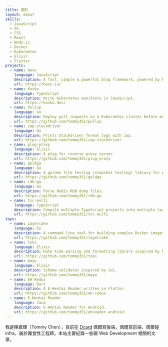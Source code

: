```yaml
---
title: 關於
layout: about
skills:
  - JavaScript
  - Go
  - CSS
  - React
  - Node.js
  - Docker
  - Kubernetes
  - Elixir
  - Flutter
projects:
  - name: Hexo
    language: JavaScript
    description: A fast, simple & powerful blog framework, powered by Node.js.
    url: https://hexo.io/
  - name: Kosko
    language: TypeScript
    description: Write Kubernetes manifests in JavaScript.
    url: https://kosko.dev/
  - name: Pullup
    language: Go
    description: Deploy pull requests on a Kubernetes cluster before merged.
    url: https://github.com/tommy351/pullup
  - name: zap-stackdriver
    language: Go
    description: Prints Stackdriver format logs with zap.
    url: https://github.com/tommy351/zap-stackdriver
  - name: plug-proxy
    language: Elixir
    description: A plug for reverse proxy server.
    url: https://github.com/tommy351/plug-proxy
  - name: goldga
    language: Go
    description: A golden file testing (snapshot testing) library for gomega.
    url: https://github.com/tommy351/goldga
  - name: rdb-go
    language: Go
    description: Parse Redis RDB dump files.
    url: https://github.com/tommy351/rdb-go
  - name: tsc-multi
    language: TypeScript
    description: Compile multiple TypeScript projects into multiple targets.
    url: https://github.com/tommy351/tsc-multi
toys:
  - name: Layercake
    language: Go
    description: A command line tool for building complex Docker images.
    url: https://github.com/tommy351/layercake
  - name: toki
    language: Elixir
    description: Date time parsing and formatting library inspired by Moment.js.
    url: https://github.com/tommy351/toki
  - name: mayo
    language: Elixir
    description: Schema validator inspired by Joi.
    url: https://github.com/tommy351/mayo
  - name: EH Redux
    language: Dart
    description: A E-Hentai Reader written in Flutter.
    url: https://github.com/tommy351/eh-redux
  - name: E-Hentai Reader
    language: Java
    description: E-Hentai Reader for Android.
    url: https://github.com/tommy351/ehreader-android
---
```


我是陳嘉輝（Tommy Chen），目前在 [Dcard] 偶爾寫後端，偶爾寫前端，偶爾碰 infra，屬於雜食性工程師。本站主要紀錄一些跟 Web Development 相關的文章。

[Dcard]: https://www.dcard.tw/
